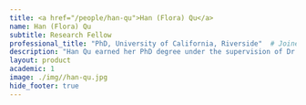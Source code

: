 ```yaml
---
title: <a href="/people/han-qu">Han (Flora) Qu</a>
name: Han (Flora) Qu
subtitle: Research Fellow
professional_title: "PhD, University of California, Riverside"  # Joined professional titles
description: "Han Qu earned her PhD degree under the supervision of Dr. Zhenyu Jia in the Department of Botany & Plant Sciences at the University of California, Riverside. During her doctoral studies, Han’s research was centered around the development of algorithms for cost-effective chromosome-scale haplotype inference, the introduction of a robust EM algorithm for analyzing binary data, and the design of a comprehensive phylogenomic framework for studying pomegranates. Currently, in the Park Lab, Han is focused on computational analysis of DNA sequencing data. Her work primarily involves the development and application of algorithms for detecting mosaic mutations and repetitive elements in the human genome."
layout: product
academic: 1
image: ./img//han-qu.jpg
hide_footer: true
---
```

